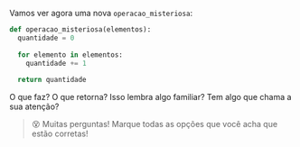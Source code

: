 Vamos ver agora uma nova `operacao_misteriosa`:

```python
def operacao_misteriosa(elementos):
  quantidade = 0
 
  for elemento in elementos:
	quantidade += 1
    
  return quantidade
```
O que faz? O que retorna? Isso lembra algo familiar? Tem algo que chama a sua atenção?

> :dizzy_face: Muitas perguntas! Marque todas as opções que você acha que estão corretas!

